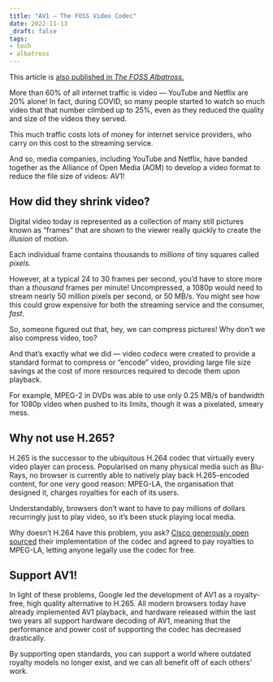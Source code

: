 ```yaml
---
title: "AV1 — The FOSS Video Codec"
date: 2022-11-13
_draft: false
tags:
- tech
- albatross
---
```


This article is [also published in *The FOSS Albatross.*](https://medium.com/the-foss-albatross/av1-the-foss-video-codec-1761ad9b0a4a)



More than 60% of all internet traffic is video — YouTube and Netflix are 20% alone! In fact, during COVID, so many people started to watch so much video that that number climbed up to 25%, even as they reduced the quality and size of the videos they served.

This much traffic costs lots of money for internet service providers, who carry on this cost to the streaming service.

And so, media companies, including YouTube and Netflix, have banded together as the Alliance of Open Media (AOM) to develop a video format to reduce the file size of videos: AV1!

<!-- more -->

## How did they shrink video?

Digital video today is represented as a collection of many still pictures known as “frames” that are shown to the viewer really quickly to create the *illusion* of motion.

Each individual frame contains thousands to *millions* of tiny squares called *pixels.*

However, at a typical 24 to 30 frames per second, you’d have to store more than a *thousand* frames per minute! Uncompressed, a 1080p would need to stream nearly 50 million pixels per second, or 50 MB/s. You might see how this could grow expensive for both the streaming service and the consumer, *fast*.

So, someone figured out that, hey, we can compress pictures! Why don’t we also compress video, too?

And that’s exactly what we did — video *codecs* were created to provide a standard format to compress or “encode” video, providing large file size savings at the cost of more resources required to decode them upon playback.

For example, MPEG-2 in DVDs was able to use only 0.25 MB/s of bandwidth for 1080p video when pushed to its limits, though it was a pixelated, smeary mess.

## Why not use H.265?

H.265 is the successor to the ubiquitous H.264 codec that virtually every video player can process. Popularised on many physical media such as Blu-Rays, no browser is currently able to natively play back H.265-encoded content, for one very good reason: MPEG-LA, the organisation that designed it, charges royalties for each of its users.

Understandably, browsers don’t want to have to pay millions of dollars recurringly just to play video, so it’s been stuck playing local media.

Why doesn’t H.264 have this problem, you ask? [Cisco generously open sourced](https://en.wikipedia.org/wiki/OpenH264) their implementation of the codec and agreed to pay royalties to MPEG-LA, letting anyone legally use the codec for free.

## Support AV1!

In light of these problems, Google led the development of AV1 as a royalty-free, high quality alternative to H.265. All modern browsers today have already implemented AV1 playback, and hardware released within the last two years all support hardware decoding of AV1, meaning that the performance and power cost of supporting the codec has decreased drastically.

By supporting open standards, you can support a world where outdated royalty models no longer exist, and we can all benefit off of each others’ work.
